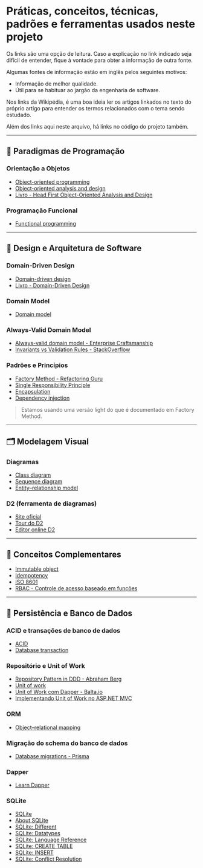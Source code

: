 # Práticas, conceitos, técnicas, padrões e ferramentas usados neste projeto

Os links são uma opção de leitura. Caso a explicação no link indicado seja difícil de entender, fique à vontade para obter a informação de outra fonte.

Algumas fontes de informação estão em inglês pelos seguintes motivos:
- Informação de melhor qualidade.
- Útil para se habituar ao jargão da engenharia de software.

Nos links da Wikipédia, é uma boa ideia ler os artigos linkados no texto do próprio artigo para entender os termos relacionados com o tema sendo estudado.

Além dos links aqui neste arquivo, há links no código do projeto também.

---

## 🧠 Paradigmas de Programação

### Orientação a Objetos
- [Object-oriented programming](https://en.wikipedia.org/wiki/Object-oriented_programming)
- [Object-oriented analysis and design](https://en.wikipedia.org/wiki/Object-oriented_analysis_and_design)
- [Livro - Head First Object-Oriented Analysis and Design](https://www.amazon.es/-/pt/dp/0596008678)

### Programação Funcional
- [Functional programming](https://en.wikipedia.org/wiki/Functional_programming)

---

## 🧱 Design e Arquitetura de Software

### Domain-Driven Design
- [Domain-driven design](https://en.wikipedia.org/wiki/Domain-driven_design)
- [Livro - Domain-Driven Design](https://www.amazon.es/-/pt/dp/0321125215)

### Domain Model
- [Domain model](https://en.wikipedia.org/wiki/Domain_model)

### Always-Valid Domain Model
- [Always-valid domain model - Enterprise Craftsmanship](https://enterprisecraftsmanship.com/posts/always-valid-domain-model/)
- [Invariants vs Validation Rules - StackOverflow](https://stackoverflow.com/questions/30190302/what-is-the-difference-between-invariants-and-validation-rules)

### Padrões e Princípios
- [Factory Method - Refactoring Guru](https://refactoring.guru/design-patterns/factory-method)
- [Single Responsibility Principle](https://en.wikipedia.org/wiki/Single_responsibility_principle)
- [Encapsulation](https://en.wikipedia.org/wiki/Encapsulation_(computer_programming))
- [Dependency injection](https://en.wikipedia.org/wiki/Dependency_injection)

> Estamos usando uma versão light do que é documentado em Factory Method.

---

## 🗂 Modelagem Visual

### Diagramas
- [Class diagram](https://en.wikipedia.org/wiki/Class_diagram)
- [Sequence diagram](https://en.wikipedia.org/wiki/Sequence_diagram)
- [Entity–relationship model](https://en.wikipedia.org/wiki/Entity%E2%80%93relationship_model)

### D2 (ferramenta de diagramas)
- [Site oficial](https://d2lang.com)
- [Tour do D2](https://d2lang.com/tour/intro)
- [Editor online D2](https://play.d2lang.com)

---

## 🧩 Conceitos Complementares

- [Immutable object](https://en.wikipedia.org/wiki/Immutable_object)
- [Idempotency](https://en.wikipedia.org/wiki/Idempotency#Computer_science_meaning)
- [ISO 8601](https://en.wikipedia.org/wiki/ISO_8601)
- [RBAC - Controle de acesso baseado em funções](https://pt.wikipedia.org/wiki/Controle_de_acesso_baseado_em_fun%C3%A7%C3%B5es)

---

## 💾 Persistência e Banco de Dados

### ACID e transações de banco de dados
- [ACID](https://en.wikipedia.org/wiki/ACID)
- [Database transaction](https://en.wikipedia.org/wiki/Database_transaction)

### Repositório e Unit of Work
- [Repository Pattern in DDD - Abraham Berg](https://www.abrahamberg.com/blog/repository-pattern-in-ddd-bridging-the-domain-and-data-models/)
- [Unit of work](https://en.wikipedia.org/wiki/Unit_of_work)
- [Unit of Work com Dapper - Balta.io](https://balta.io/blog/dapper-unit-of-work-repository-pattern)
- [Implementando Unit of Work no ASP.NET MVC](https://learn.microsoft.com/en-us/aspnet/mvc/overview/older-versions/getting-started-with-ef-5-using-mvc-4/implementing-the-repository-and-unit-of-work-patterns-in-an-asp-net-mvc-application)

### ORM
- [Object–relational mapping](https://en.wikipedia.org/wiki/Object%E2%80%93relational_mapping)

### Migração do schema do banco de dados
- [Database migrations - Prisma](https://www.prisma.io/dataguide/types/relational/what-are-database-migrations)

### Dapper
- [Learn Dapper](https://www.learndapper.com/)

### SQLite
- [SQLite](https://sqlite.org/)
- [About SQLite](https://sqlite.org/about.html)
- [SQLite: Different](https://sqlite.org/different.html)
- [SQLite: Datatypes](https://sqlite.org/datatype3.html)
- [SQLite: Language Reference](https://sqlite.org/lang.html)
- [SQLite: CREATE TABLE](https://sqlite.org/lang_createtable.html)
- [SQLite: INSERT](https://sqlite.org/lang_insert.html)
- [SQLite: Conflict Resolution](https://sqlite.org/lang_conflict.html)
